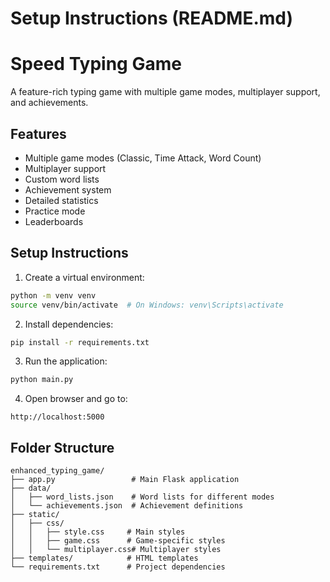 # Setup Instructions (README.md)
# Speed Typing Game

 A feature-rich typing game with multiple game modes, multiplayer support, and achievements.

## Features
- Multiple game modes (Classic, Time Attack, Word Count)
- Multiplayer support
- Custom word lists
- Achievement system
- Detailed statistics
- Practice mode
- Leaderboards

## Setup Instructions

1. Create a virtual environment:
```bash
python -m venv venv
source venv/bin/activate  # On Windows: venv\Scripts\activate
```

2. Install dependencies:
```bash
pip install -r requirements.txt
```

3. Run the application:
```bash
python main.py
```

4. Open browser and go to:
```
http://localhost:5000
```

## Folder Structure
```
enhanced_typing_game/
├── app.py                 # Main Flask application
├── data/
│   ├── word_lists.json    # Word lists for different modes
│   └── achievements.json  # Achievement definitions
├── static/
│   ├── css/
│   │   ├── style.css     # Main styles
│   │   ├── game.css      # Game-specific styles
│   │   └── multiplayer.css# Multiplayer styles
├── templates/            # HTML templates
└── requirements.txt      # Project dependencies
```
